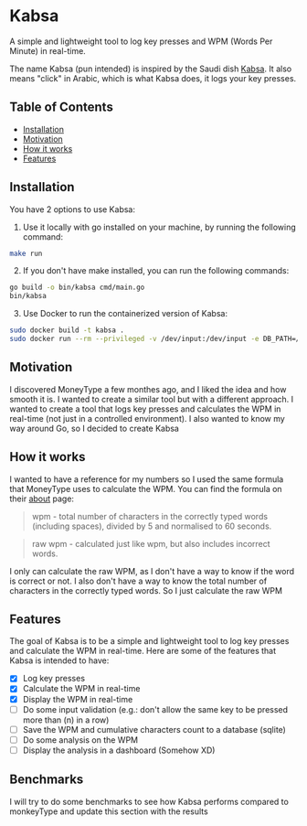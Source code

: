# Kabsa

A simple and lightweight tool to log key presses and WPM (Words Per Minute) in real-time.

The name Kabsa (pun intended) is inspired by the Saudi dish [Kabsa](https://en.wikipedia.org/wiki/Kabsa). It also means "click" in Arabic, which is what Kabsa does, it logs your key presses.

## Table of Contents

- [Installation](#installation)
- [Motivation](#motivation)
- [How it works](#how-it-works)
- [Features](#features)

## Installation

You have 2 options to use Kabsa:

1. Use it locally with go installed on your machine, by running the following command:

```bash
make run
```

2. If you don't have make installed, you can run the following commands:

```bash
go build -o bin/kabsa cmd/main.go
bin/kabsa
```

3. Use Docker to run the containerized version of Kabsa:

```bash
sudo docker build -t kabsa .
sudo docker run --rm --privileged -v /dev/input:/dev/input -e DB_PATH=/app/data/kabsa.db -v $(pwd)/data:/app/data kabsa
```

## Motivation

I discovered MoneyType a few monthes ago, and I liked the idea and how smooth it is. I wanted to create a similar tool but with a different approach. I wanted to create a tool that logs key presses and calculates the WPM in real-time (not just in a controlled environment). I also wanted to know my way around Go, so I decided to create Kabsa

## How it works

I wanted to have a reference for my numbers so I used the same formula that MoneyType uses to calculate the WPM. You can find the formula on their [about](https://monkeytype.com/about) page:

>  wpm - total number of characters in the correctly typed words (including spaces), divided by 5 and normalised to 60 seconds.

>  raw wpm - calculated just like wpm, but also includes incorrect words. 

I only can calculate the raw WPM, as I don't have a way to know if the word is correct or not. I also don't have a way to know the total number of characters in the correctly typed words. So I just calculate the raw WPM

## Features

The goal of Kabsa is to be a simple and lightweight tool to log key presses and calculate the WPM in real-time. Here are some of the features that Kabsa is intended to have:

- [x] Log key presses
- [x] Calculate the WPM in real-time
- [x] Display the WPM in real-time
- [ ] Do some input validation (e.g.: don't allow the same key to be pressed more than (n) in a row)
- [ ] Save the WPM and cumulative characters count to a database (sqlite)
- [ ] Do some analysis on the WPM
- [ ] Display the analysis in a dashboard (Somehow XD)

## Benchmarks

I will try to do some benchmarks to see how Kabsa performs compared to monkeyType and update this section with the results
